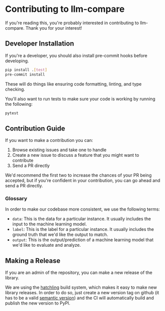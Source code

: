# Contributing to llm-compare

If you're reading this, you're probably interested in contributing to llm-compare.
Thank you for your interest!

## Developer Installation

If you're a developer, you should also install pre-commit hooks before developing.

```bash
pip install .[test]
pre-commit install
```

These will do things like ensuring code formatting, linting, and type checking.

You'll also want to run tests to make sure your code is working by running the following:

```bash
pytest
```

## Contribution Guide

If you want to make a contribution you can:

1. Browse existing issues and take one to handle
2. Create a new issue to discuss a feature that you might want to contribute
3. Send a PR directly

We'd recommend the first two to increase the chances of your PR being accepted,
but if you're confident in your contribution, you can go ahead and send a PR
directly.

### Glossary

In order to make our codebase more consistent, we use the following terms:

* `data`: This is the data for a particular instance. It usually includes the
    input to the machine learning model.
* `label`: This is the label for a particular instance. It usually includes the
    ground truth that we'd like the output to match.
* `output`: This is the output/prediction of a machine learning model that we'd
    like to evaluate and analyze.

## Making a Release

If you are an admin of the repository, you can make a new release of the library.

We are using the [hatchling](https://github.com/pypa/hatch) build system, which makes
it easy to make new library releases.
In order to do so, just create a new version tag on github (it has to be a valid
[semantic version](https://semver.org/)) and the CI will automatically build and
publish the new version to PyPI.
